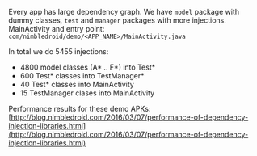Every app has large dependency graph. We have `model` package with dummy classes, `test` and `manager` packages with more injections. MainActivity and entry point: `com/nimbledroid/demo/<APP_NAME>/MainActivity.java`

In total we do 5455 injections:

- 4800 model classes (A* .. F*) into Test*
- 600 Test* classes into TestManager*
- 40 Test* classes into MainActivity
- 15 TestManager clases into MainActivity

Performance results for these demo APKs: [http://blog.nimbledroid.com/2016/03/07/performance-of-dependency-injection-libraries.html](http://blog.nimbledroid.com/2016/03/07/performance-of-dependency-injection-libraries.html)
